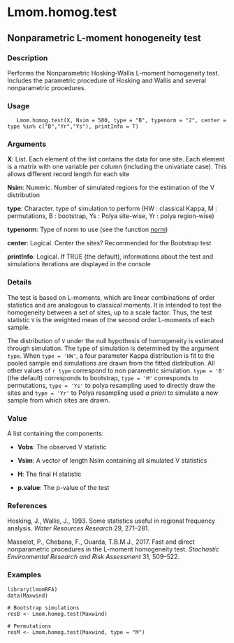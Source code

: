
# Lmom.homog.test
## Nonparametric L-moment honogeneity test

### Description
  Performs the Nonparametric Hosking-Wallis L-moment homogeneity test. Includes the parametric procedure of Hosking and Wallis and several nonparametric procedures.  
  
### Usage
       Lmom.homog.test(X, Nsim = 500, type = "B", typenorm = "2", center = type %in% c("B","Yr","Ys"), printInfo = T)

### Arguments 
  **X**: List. Each element of the list contains the data for one site. Each element is a matrix with one variable per column (including the univariate case). This allows different record length for each site
  
  **Nsim**: Numeric. Number of simulated regions for the estimation of the V distribution
  
  **type**: Character. type of simulation to perform (HW : classical Kappa, M : permutations, B : bootstrap, Ys : Polya site-wise, Yr : polya region-wise)
  
  **typenorm**: Type of norm to use (see the function [norm](http://127.0.0.1:20740/library/base/html/norm.html))
  
  **center**: Logical. Center the sites? Recommended for the Bootstrap test
  
  **printInfo**: Logical. If TRUE (the default), informations about the test and simulations iterations are displayed in the console

### Details
  The test is based on L-moments, which are linear combinations of order statistics and are analogous to classical moments. It is intended to test the homogeneity between a set of sites, up to a scale factor. Thus, the test statistic `V` is the weighted mean of the second order L-moments of each sample.
  
  The distribution of `V` under the null hypothesis of homogeneity is estimated through simulation. The type of simulation is determined by the argument `type`. When `type = 'HW'`, a four parameter Kappa distribution is fit to the pooled sample and simulations are drawn from the fitted distribution. All other values of `r type` correspond to non parametric simulation. `type = 'B'` (the default) corresponds to bootstrap, `type = 'M'` corresponds to permutations, `type = 'Ys'` to polya resampling used to directly draw the sites and `type = 'Yr'` to Polya resampling used *a priori* to simulate a new sample from which sites are drawn. 

### Value
  A list containing the components:
  
  - **Vobs**: The observed V statistic
  
  - **Vsim**: A vector of length Nsim containing all simulated V statistics
  
  - **H**: The final H statistic
  
  - **p.value**: The p-value of the test 

### References
  Hosking, J., Wallis, J., 1993. Some statistics useful in regional frequency analysis. *Water Resources Research* 29, 271–281.
  
  Masselot, P., Chebana, F., Ouarda, T.B.M.J., 2017. Fast and direct nonparametric procedures in the L-moment homogeneity test. *Stochastic Environmental Research and Risk Assessment* 31, 509–522.

### Examples
  ```
  library(lmomRFA)
  data(Maxwind)

  # Bootstrap simulations
  resB <- Lmom.homog.test(Maxwind)

  # Permutations
  resM <- Lmom.homog.test(Maxwind, type = "M")
  ```
